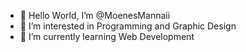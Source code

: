- 👋 Hello World, I’m @MoenesMannaii
- 👀 I’m interested in Programming and Graphic Design
- 🌱 I’m currently learning Web Development 

